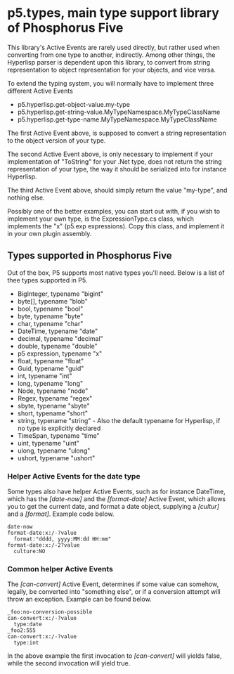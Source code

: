 p5.types, main type support library of Phosphorus Five
========

This library's Active Events are rarely used directly, but rather used when converting from one type to another, indirectly.
Among other things, the Hyperlisp parser is dependent upon this library, to convert from string representation to object representation
for your objects, and vice versa.

To extend the typing system, you will normally have to implement three different Active Events

* p5.hyperlisp.get-object-value.my-type
* p5.hyperlisp.get-string-value.MyTypeNamespace.MyTypeClassName
* p5.hyperlisp.get-type-name.MyTypeNamespace.MyTypeClassName

The first Active Event above, is supposed to convert a string representation to the object version of your type.

The second Active Event above, is only necessary to implement if your implementation of "ToString" for your .Net type, does
not return the string representation of your type, the way it should be serialized into for instance Hyperlisp.

The third Active Event above, should simply return the value "my-type", and nothing else.

Possibly one of the better examples, you can start out with, if you wish to implement your own type, is the ExpressionType.cs class,
which implements the "x" (p5.exp expressions). Copy this class, and implement it in your own plugin assembly.

## Types supported in Phosphorus Five

Out of the box, P5 supports most native types you'll need. Below is a list of thee types supported in P5.

* BigInteger, typename "bigint"
* byte[], typename "blob"
* bool, typename "bool"
* byte, typename "byte"
* char, typename "char"
* DateTime, typename "date"
* decimal, typename "decimal"
* double, typename "double"
* p5 expression, typename "x"
* float, typename "float"
* Guid, typename "guid"
* int, typename "int"
* long, typename "long"
* Node, typename "node"
* Regex, typename "regex"
* sbyte, typename "sbyte"
* short, typename "short"
* string, typename "string" - Also the default typename for Hyperlisp, if no type is explicitly declared
* TimeSpan, typename "time"
* uint, typename "uint"
* ulong, typename "ulong"
* ushort, typename "ushort"

### Helper Active Events for the date type

Some types also have helper Active Events, such as for instance DateTime, which has the *[date-now]* and the *[format-date]* Active Event, 
which allows you to get the current date, and format a date object, supplying a *[cultur]* and a *[format]*. Example code below.

```
date-now
format-date:x:/-?value
  format:"dddd, yyyy:MM:dd HH:mm"
format-date:x:/-2?value
  culture:NO
```

### Common helper Active Events

The *[can-convert]* Active Event, determines if some value can somehow, legally, be converted into "something else", or if a conversion attempt
will throw an exception. Example can be found below.

```
_foo:no-conversion-possible
can-convert:x:/-?value
  type:date
_foo2:555
can-convert:x:/-?value
  type:int
```

In the above example the first invocation to *[can-convert]* will yields false, while the second invocation will yield true.





